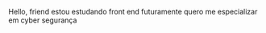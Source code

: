 Hello, friend
estou estudando front end 
futuramente quero me especializar em cyber segurança 

<!---
Ruanj6/Ruanj6 is a ✨ special ✨ repository because its `README.md` (this file) appears on your GitHub profile.
You can click the Preview link to take a look at your changes.
--->
